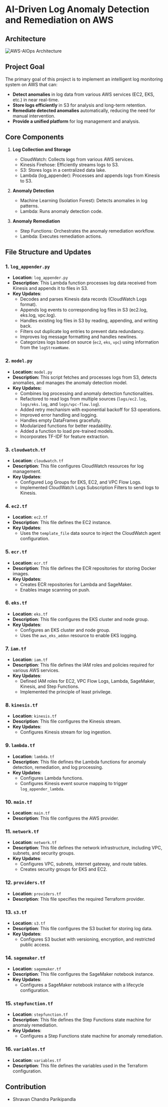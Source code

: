 # AI-Driven Log Anomaly Detection and Remediation on AWS

## Architecture  
![AWS-AIOps Architecture](https://github.com/user-attachments/assets/cca3f439-38e6-4f88-94b8-fd6ded846756)

## Project Goal

The primary goal of this project is to implement an intelligent log monitoring system on AWS that can:

* **Detect anomalies** in log data from various AWS services (EC2, EKS, etc.) in near real-time.
* **Store logs efficiently** in S3 for analysis and long-term retention.
* **Remediate detected anomalies** automatically, reducing the need for manual intervention.
* **Provide a unified platform** for log management and analysis.

## Core Components

1.  **Log Collection and Storage**
    * CloudWatch: Collects logs from various AWS services.
    * Kinesis Firehose: Efficiently streams logs to S3.
    * S3: Stores logs in a centralized data lake.
    * Lambda (log_appender): Processes and appends logs from Kinesis to S3.

2.  **Anomaly Detection**
    * Machine Learning (Isolation Forest): Detects anomalies in log patterns.
    * Lambda: Runs anomaly detection code.

3.  **Anomaly Remediation**
    * Step Functions: Orchestrates the anomaly remediation workflow.
    * Lambda: Executes remediation actions.

## File Structure and Updates

### 1. `log_appender.py`

* **Location**: `log_appender.py`
* **Description**: This Lambda function processes log data received from Kinesis and appends it to files in S3.
* **Key Updates**:
    * Decodes and parses Kinesis data records (CloudWatch Logs format).
    * Appends log events to corresponding log files in S3 (ec2.log, eks.log, vpc.log).
    * Handles existing log files in S3 by reading, appending, and writing back.
    * Filters out duplicate log entries to prevent data redundancy.
    * Improves log message formatting and handles newlines.
    * Categorizes logs based on source (`ec2`, `eks`, `vpc`) using information from the `logStreamName`.

### 2. `model.py`

* **Location:** `model.py`
* **Description:** This script fetches and processes logs from S3, detects anomalies, and manages the anomaly detection model.
* **Key Updates:**
    * Combines log processing and anomaly detection functionalities.
    * Refactored to read logs from multiple sources (`logs/ec2.log`, `logs/eks.log`, and `logs/vpc-flow.log`).
    * Added retry mechanism with exponential backoff for S3 operations.
    * Improved error handling and logging.
    * Handles empty DataFrames gracefully.
    * Modularized functions for better readability.
    * Added a function to load pre-trained models.
    * Incorporates TF-IDF for feature extraction.

### 3. `cloudwatch.tf`

* **Location**: `cloudwatch.tf`
* **Description**: This file configures CloudWatch resources for log management.
* **Key Updates**:
    * Configured Log Groups for EKS, EC2, and VPC Flow Logs.
    * Implemented CloudWatch Logs Subscription Filters to send logs to Kinesis.

### 4. `ec2.tf`

* **Location**: `ec2.tf`
* **Description**: This file defines the EC2 instance.
* **Key Updates**:
    * Uses the `template_file` data source to inject the CloudWatch agent configuration.

### 5. `ecr.tf`

* **Location**: `ecr.tf`
* **Description**: This file defines the ECR repositories for storing Docker images.
* **Key Updates**:
    * Creates ECR repositories for Lambda and SageMaker.
    * Enables image scanning on push.

### 6. `eks.tf`

* **Location**: `eks.tf`
* **Description**: This file configures the EKS cluster and node group.
* **Key Updates**:
    * Configures an EKS cluster and node group.
    * Uses the `aws_eks_addon` resource to enable EKS logging.

### 7. `iam.tf`

* **Location**: `iam.tf`
* **Description**: This file defines the IAM roles and policies required for various AWS services.
* **Key Updates**:
    * Defined IAM roles for EC2, VPC Flow Logs, Lambda, SageMaker, Kinesis, and Step Functions.
    * Implemented the principle of least privilege.

### 8. `kinesis.tf`

* **Location**: `kinesis.tf`
* **Description**: This file configures the Kinesis stream.
* **Key Updates**:
    * Configures Kinesis stream for log ingestion.

### 9. `lambda.tf`

* **Location**: `lambda.tf`
* **Description**: This file defines the Lambda functions for anomaly detection, remediation, and log processing.
* **Key Updates**:
    * Configures Lambda functions.
    * Configures Kinesis event source mapping to trigger `log_appender_lambda`.

### 10. `main.tf`

* **Location**: `main.tf`
* **Description**: This file configures the AWS provider.

### 11. `network.tf`

* **Location**: `network.tf`
* **Description**: This file defines the network infrastructure, including VPC, subnets, and security groups.
* **Key Updates**:
    * Configures VPC, subnets, internet gateway, and route tables.
    * Creates security groups for EKS and EC2.

### 12. `providers.tf`

* **Location**: `providers.tf`
* **Description**: This file specifies the required Terraform provider.

### 13. `s3.tf`

* **Location**: `s3.tf`
* **Description**: This file configures the S3 bucket for storing log data.
* **Key Updates**:
    * Configures S3 bucket with versioning, encryption, and restricted public access.

### 14. `sagemaker.tf`

* **Location**: `sagemaker.tf`
* **Description**: This file configures the SageMaker notebook instance.
* **Key Updates**:
    * Configures a SageMaker notebook instance with a lifecycle configuration.

### 15. `stepfunction.tf`

* **Location**: `stepfunction.tf`
* **Description**: This file defines the Step Functions state machine for anomaly remediation.
* **Key Updates**:
    * Configures a Step Functions state machine for anomaly remediation.

### 16. `variables.tf`

* **Location**: `variables.tf`
* **Description**: This file defines the variables used in the Terraform configuration.

## Contribution

* Shravan Chandra Parikipandla

